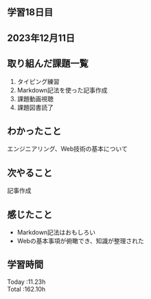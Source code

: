 ## 学習18日目
## 2023年12月11日
## 取り組んだ課題一覧
1. タイピング練習
1. Markdown記法を使った記事作成
1. 課題動画視聴
1. 課題図書読了 
## わかったこと
エンジニアリング、Web技術の基本について
## 次やること
記事作成
## 感じたこと
+ Markdown記法はおもしろい
+ Webの基本事項が俯瞰でき、知識が整理された
## 学習時間
 Today :11.23h  
 Total :162.10h
